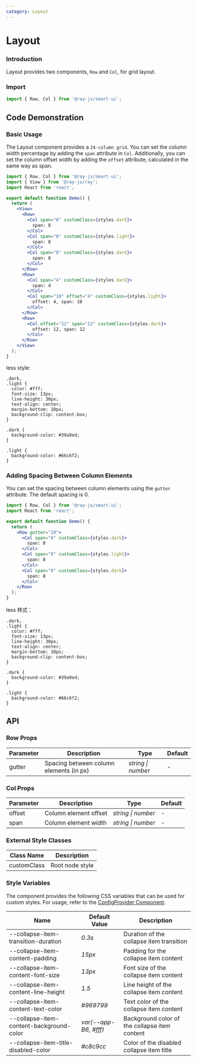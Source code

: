 ```yaml
---
category: Layout
---
```


# Layout

### Introduction

Layout provides two components, `Row` and `Col`, for grid layout.

### Import

```jsx
import { Row, Col } from '@ray-js/smart-ui';
```

## Code Demonstration

### Basic Usage

The Layout component provides a `24-column grid`. You can set the column width percentage by adding the `span` attribute in `Col`. Additionally, you can set the column offset width by adding the `offset` attribute, calculated in the same way as span.

```jsx
import { Row, Col } from '@ray-js/smart-ui';
import { View } from '@ray-js/ray';
import React from 'react';

export default function Demo() {
  return (
    <View>
      <Row>
        <Col span="8" customClass={styles.dark}>
          span: 8
        </Col>
        <Col span="8" customClass={styles.light}>
          span: 8
        </Col>
        <Col span="8" customClass={styles.dark}>
          span: 8
        </Col>
      </Row>
      <Row>
        <Col span="4" customClass={styles.dark}>
          span: 4
        </Col>
        <Col span="10" offset="4" customClass={styles.light}>
          offset: 4, span: 10
        </Col>
      </Row>
      <Row>
        <Col offset="12" span="12" customClass={styles.dark}>
          offset: 12, span: 12
        </Col>
      </Row>
    </View>
  );
}
```

less style:

```less
.dark,
.light {
  color: #fff;
  font-size: 13px;
  line-height: 30px;
  text-align: center;
  margin-bottom: 10px;
  background-clip: content-box;
}

.dark {
  background-color: #39a9ed;
}

.light {
  background-color: #66c6f2;
}
```

### Adding Spacing Between Column Elements

You can set the spacing between column elements using the `gutter` attribute. The default spacing is 0.

```jsx
import { Row, Col } from '@ray-js/smart-ui';
import React from 'react';

export default function Demo() {
  return (
    <Row gutter="20">
      <Col span="8" customClass={styles.dark}>
        span: 8
      </Col>
      <Col span="8" customClass={styles.light}>
        span: 8
      </Col>
      <Col span="8" customClass={styles.dark}>
        span: 8
      </Col>
    </Row>
  );
}
```
less 样式：

```less
.dark,
.light {
  color: #fff;
  font-size: 13px;
  line-height: 30px;
  text-align: center;
  margin-bottom: 10px;
  background-clip: content-box;
}

.dark {
  background-color: #39a9ed;
}

.light {
  background-color: #66c6f2;
}
```


## API

### Row Props

| Parameter | Description                                  | Type               | Default |
| --------- | -------------------------------------------- | ------------------ | ------- |
| gutter | Spacing between column elements (in px) | _string \| number_ | - |

### Col Props

| Parameter | Description           | Type               | Default |
| --------- | --------------------- | ------------------ | ------- |
| offset | Column element offset | _string \| number_ | - |
| span | Column element width | _string \| number_ | - |

### External Style Classes

| Class Name    | Description     |
| ------------- | --------------- |
| customClass | Root node style |
### Style Variables

The component provides the following CSS variables that can be used for custom styles. For usage, refer to the [ConfigProvider Component](/material/smartui?comId=config-provider).

| Name                                          | Default Value                                 | Description                                |
| --------------------------------------------- | --------------------------------------------- | ------------------------------------------ |
| --collapse-item-transition-duration           | _0.3s_                                        | Duration of the collapse item transition   |
| --collapse-item-content-padding               | _15px_                                        | Padding for the collapse item content      |
| --collapse-item-content-font-size             | _13px_                                        | Font size of the collapse item content     |
| --collapse-item-content-line-height           | _1.5_                                         | Line height of the collapse item content   |
| --collapse-item-content-text-color            | _#969799_                                     | Text color of the collapse item content    |
| --collapse-item-content-background-color      | _var(--app-B6, #fff)_                         | Background color of the collapse item content |
| --collapse-item-title-disabled-color          | _#c8c9cc_                                     | Color of the disabled collapse item title  |